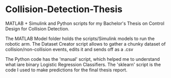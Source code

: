 # Collision-Detection-Thesis
MATLAB + Simulink and Python scripts for my Bachelor's Thesis on Control Design for Collision Detection.

The MATLAB Model folder holds the scripts/Simulink models to run the robotic arm. The Dataset Creator script allows to gather a chunky dataset of collision/non-collision events, edits it and sends off as a .csv

The Python code has the 'manual' script, which helped me to understand what iare binary Logistic Regression Classifiers. The 'sklearn' script is the code I used to make predictions for the final thesis report.

